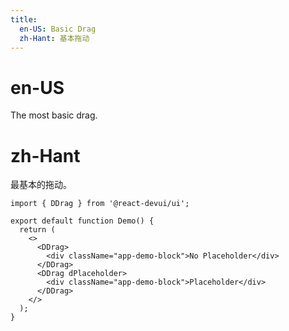 ```yaml
---
title:
  en-US: Basic Drag
  zh-Hant: 基本拖动
---
```


# en-US

The most basic drag.

# zh-Hant

最基本的拖动。

```tsx
import { DDrag } from '@react-devui/ui';

export default function Demo() {
  return (
    <>
      <DDrag>
        <div className="app-demo-block">No Placeholder</div>
      </DDrag>
      <DDrag dPlaceholder>
        <div className="app-demo-block">Placeholder</div>
      </DDrag>
    </>
  );
}
```
